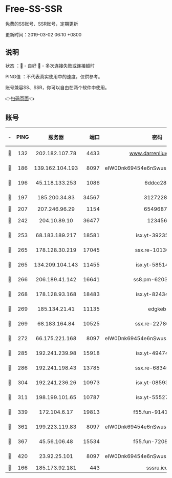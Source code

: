 # Free-SS-SSR

免费的SS账号、SSR账号，定期更新

更新时间：2019-03-02 06:10 +0800

## 说明

状态     ：🙂 - 良好 🙁 - 多次连接失败或连接超时

PING值   ：不代表真实使用中的速度，仅供参考。

账号兼容SS、SSR，你可以自由在两个软件中使用。

👉[扫码页面](https://liesauer.github.io/free-ss-ssr.github.io/)👈

## 账号

|-|PING|服务器|端口|密码|加密方式|区域|
|:----:|:----:|:-----:|-----:|:----:|:----:|:----:|
|🙂|132|202.182.107.78|4433|www.darrenliuwei.com|aes-256-cfb|JP|
|🙂|186|139.162.104.193|8097|eIW0Dnk69454e6nSwuspv9DmS201tQ0D|aes-256-cfb|JP|
|🙂|196|45.118.133.253|1086|6ddcc286|aes-256-cfb|SG|
|🙂|197|185.200.34.83|34567|31272288|aes-256-cfb|US|
|🙂|207|207.246.96.29|1154|65496879|chacha20|US|
|🙂|242|204.10.89.10|36477|123456|aes-256-cfb|US|
|🙂|253|68.183.189.217|18581|isx.yt-39235450|aes-256-cfb|SG|
|🙂|265|178.128.30.219|17045|ssx.re-10130614|aes-256-cfb|SG|
|🙂|265|134.209.104.143|11455|isx.yt-58514874|aes-256-cfb|SG|
|🙂|266|206.189.41.142|16641|ss8.pm-62032966|aes-256-cfb|SG|
|🙂|268|178.128.93.168|18483|isx.yt-82434305|aes-256-cfb|SG|
|🙂|269|185.134.21.41|11135|edgkeb|aes-256-cfb|GB|
|🙂|269|68.183.164.84|10525|ssx.re-22780644|aes-256-cfb|US|
|🙂|272|66.175.221.168|8097|eIW0Dnk69454e6nSwuspv9DmS201tQ0D|aes-256-cfb|US|
|🙂|285|192.241.239.98|15918|isx.yt-49474525|aes-256-cfb|US|
|🙂|286|192.241.198.43|13785|ssx.re-68345510|aes-256-cfb|US|
|🙂|304|192.241.236.26|10973|isx.yt-08593579|aes-256-cfb|US|
|🙂|311|198.199.101.65|10787|isx.yt-55527234|aes-256-cfb|US|
|🙂|339|172.104.6.17|19813|f55.fun-91414761|aes-256-cfb|US|
|🙂|361|199.223.119.83|8097|eIW0Dnk69454e6nSwuspv9DmS201tQ0D|aes-256-cfb|US|
|🙂|367|45.56.106.48|15534|f55.fun-72089775|aes-256-cfb|US|
|🙂|420|23.92.25.101|8097|eIW0Dnk69454e6nSwuspv9DmS201tQ0D|aes-256-cfb|US|
|🙂|166|185.173.92.181|443|sssru.icu|rc4-md5|RU|
